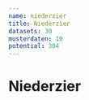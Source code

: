 ```yaml
---
name: niederzier
title: Niederzier
datasets: 30
musterdaten: 10
potential: 304
---
```

# Niederzier
